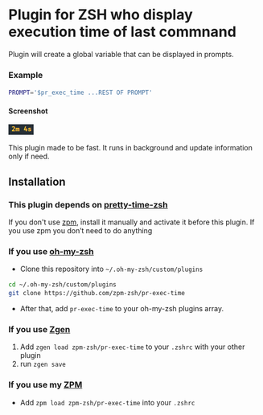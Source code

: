 # Plugin for ZSH who display execution time of last commnand

Plugin will create a global variable that can be displayed in prompts. 

### Example

```sh
PROMPT='$pr_exec_time ...REST OF PROMPT'
```

#### Screenshot
![Screenshot](./image.png)

This plugin made to be fast. It runs in background and update information only if need.

## Installation

### This plugin depends on [pretty-time-zsh](https://github.com/sindresorhus/pretty-time-zsh)

If you don't use [zpm](https://github.com/zpm-zsh/zpm), install it manually and activate it before this plugin. 
If you use zpm you don’t need to do anything


### If you use [oh-my-zsh](https://github.com/robbyrussell/oh-my-zsh)

* Clone this repository into `~/.oh-my-zsh/custom/plugins`
```sh
cd ~/.oh-my-zsh/custom/plugins
git clone https://github.com/zpm-zsh/pr-exec-time
```
* After that, add `pr-exec-time` to your oh-my-zsh plugins array.

### If you use [Zgen](https://github.com/tarjoilija/zgen)

1. Add `zgen load zpm-zsh/pr-exec-time` to your `.zshrc` with your other plugin
2. run `zgen save`

### If you use my [ZPM](https://github.com/zpm-zsh/zpm)

* Add `zpm load zpm-zsh/pr-exec-time` into your `.zshrc`